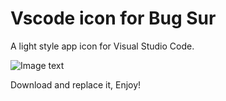 # Vscode icon for Bug Sur
A light style app icon for Visual Studio Code.

![Image text](https://raw.github.com/Baogaitou/vs_code_icns/master/screenshots.png)

Download and replace it, Enjoy!
